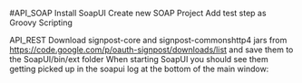 #API_SOAP
Install SoapUI
Create new SOAP Project
Add test step as Groovy Scripting

API_REST
Download signpost-core and signpost-commonshttp4 jars from https://code.google.com/p/oauth-signpost/downloads/list and save them to the SoapUI/bin/ext folder
When starting SoapUI you should see them getting picked up in the soapui log at the bottom of the main window:

